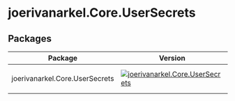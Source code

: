 # joerivanarkel.Core.UserSecrets

## Packages
| Package | Version | Description |
| --- | --- | --- |
| joerivanarkel.Core.UserSecrets | [![joerivanarkel.Core.UserSecrets](https://img.shields.io/nuget/v/joerivanarkel.Core.UserSecrets.svg)](https://www.nuget.org/packages/joerivanarkel.Core.UserSecrets/) | This package is a simple wrapper around the [Microsoft.Extensions.Configuration.UserSecrets](https://www.nuget.org/packages/Microsoft.Extensions.Configuration.UserSecrets/) package. |


